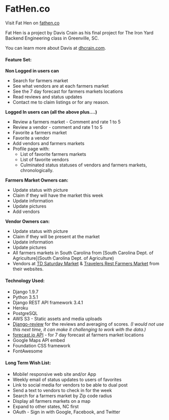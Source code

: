 # FatHen.co
Visit Fat Hen on [fathen.co](http://www.fathen.co/)

Fat Hen is a project by Davis Crain as his final project for The Iron Yard Backend Engineering class in Greenville, SC.

You can learn more about Davis at [dhcrain.com](https://dhcrain.com/).

#### Feature Set:
__Non Logged in users can__
- Search for farmers market
- See what vendors are at each farmers market
- See the 7 day forecast for farmers markets locations
- Read reviews and status updates
- Contact me to claim listings or for any reason.

__Logged In users can (all the above plus….)__
- Review a farmers market - Comment and rate 1 to 5
- Review a vendor - comment and rate 1 to 5
- Favorite a farmers market
- Favorite a vendor
- Add vendors and farmers markets
- Profile page with:
    - List of favorite farmers markets
    - List of favorite vendors
    - Culminated status statuses of vendors and farmers markets, chronologically.

__Farmers Market Owners can:__
- Update status with picture
- Claim if they will have the market this week
- Update information
- Update pictures
- Add vendors

__Vendor Owners can:__
- Update status with picture
- Claim if they will be present at the market
- Update information
- Update pictures
- All farmers markets in South Carolina from [South Carolina Dept. of Agriculture](South Carolina Dept. of Agriculture)
- Vendors at [TD Saturday Market](http://www.saturdaymarketlive.com/) & [Travelers Rest Farmers Market](http://travelersrestfarmersmarket.com/) from their websites.


#### Technology Used:
- Django 1.9.7
- Python 3.5.1
- Django REST API framework 3.4.1
- Heroku
- PostgreSQL
- AWS S3 - Static assets and media uploads
- [Django-review](https://github.com/bitmazk/django-review) for the reviews and averaging of scores. _(I would not use this next time, it can make it challenging to work with the data.)_
- [forecast.io API](https://developer.forecast.io/) - for 7 day forecast at farmers market locations
- Google Maps API embed
- Foundation CSS framework
- FontAwesome

#### Long Term Wish List:
- Mobile! responsive web site and/or App
- Weekly email of status updates to users of favorites
- Link to social media for vendors to be able to dual post
- Send a text to vendors to check in for the week
- Search for a farmers market by Zip code radius
- Display all farmers markets on a map
- Expand to other states, NC first
- OAuth - Sign in with Google, Facebook, and Twitter
